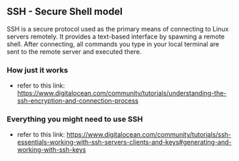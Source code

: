 ## SSH - Secure Shell model
SSH is a secure protocol used as the primary means of connecting to Linux servers remotely. It provides a text-based interface by spawning a remote shell. After connecting, all commands you type in your local terminal are sent to the remote server and executed there.

### How just it works
- refer to this link: https://www.digitalocean.com/community/tutorials/understanding-the-ssh-encryption-and-connection-process

### Everything you might need to use SSH
- refer to this link: https://www.digitalocean.com/community/tutorials/ssh-essentials-working-with-ssh-servers-clients-and-keys#generating-and-working-with-ssh-keys

